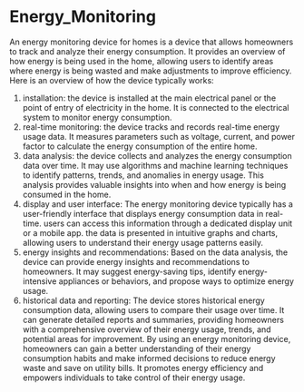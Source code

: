# Energy_Monitoring
An energy monitoring device for homes is a device that allows homeowners to track and analyze their energy consumption. It provides an overview of how energy is being used in the home, allowing users to identify areas where energy is being wasted and make adjustments to improve efficiency. Here is an overview of how the device typically works:
1. installation: the device is installed at the main electrical panel or the point of entry of electricity in the home. It is connected to the electrical system to monitor energy consumption.
2. real-time monitoring: the device tracks and records real-time energy usage data. It measures parameters such as voltage, current, and power factor to calculate the energy consumption of the entire home.
3. data analysis: the device collects and analyzes the energy consumption data over time. It may use algorithms and machine learning techniques to identify patterns, trends, and anomalies in energy usage. This analysis provides valuable insights into when and how energy is being consumed in the home.
4. display and user interface: The energy monitoring device typically has a user-friendly interface that displays energy consumption data in real-time. users can access this information through a dedicated display unit or a mobile app. the data is presented in intuitive graphs and charts, allowing users to understand their energy usage patterns easily.
5. energy insights and recommendations: Based on the data analysis, the device can provide energy insights and recommendations to homeowners. It may suggest energy-saving tips, identify energy-intensive appliances or behaviors, and propose ways to optimize energy usage.
6. historical data and reporting: The device stores historical energy consumption data, allowing users to compare their usage over time. It can generate detailed reports and summaries, providing homeowners with a comprehensive overview of their energy usage, trends, and potential areas for improvement. By using an energy monitoring device, homeowners can gain a better understanding of their energy consumption habits and make informed decisions to reduce energy waste and save on utility bills. It promotes energy efficiency and empowers individuals to take control of their energy usage.
